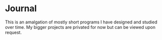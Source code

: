 # Journal

This is an amalgation of mostly short programs I have designed and studied over time.
My bigger projects are privated for now but can be viewed upon request.

